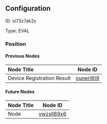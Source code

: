 # 
## Configuration
ID:  oi73z7ak2s

Type: EVAL 








### Position

#### Previous Nodes
| Node Title | Node ID |
| :------------- | ------------ |
| Device Registration Result | [ounerl6t9](./ounerl6t9.md) | 
 
 #### Future Nodes
| Node Title | Node ID |
| :------------- | ------------ |
| Node |[vwzsll89x6](./vwzsll89x6.md) | 